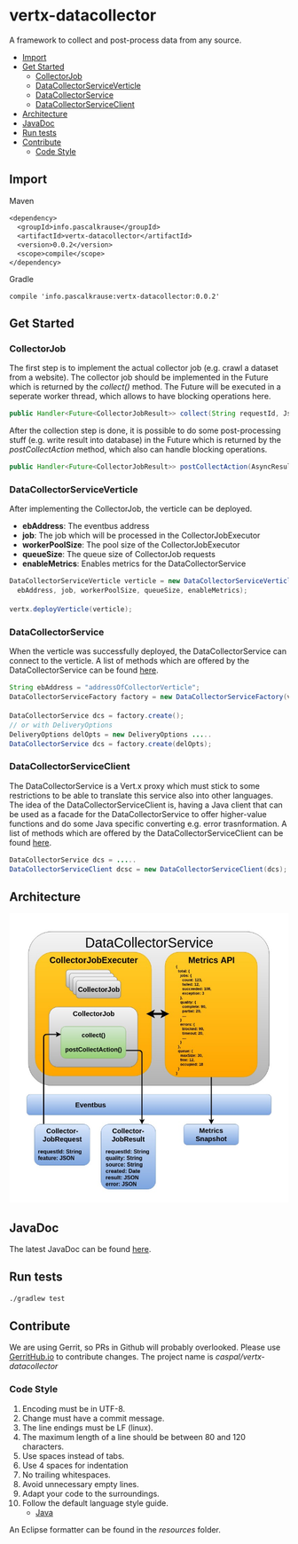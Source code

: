 # vertx-datacollector

A framework to collect and post-process data from any source.

* [Import](#import)
* [Get Started](#get-started)
  * [CollectorJob](#collectorjob)
  * [DataCollectorServiceVerticle](#datacollectorserviceverticle)
  * [DataCollectorService](#datacollectorservice)
  * [DataCollectorServiceClient](#datacollectorserviceclient)
* [Architecture](#architecture)
* [JavaDoc](#javadoc)
* [Run tests](#run-tests)
* [Contribute](#contribute)
  * [Code Style](#code-style)

## Import

Maven

```
<dependency>
  <groupId>info.pascalkrause</groupId>
  <artifactId>vertx-datacollector</artifactId>
  <version>0.0.2</version>
  <scope>compile</scope>
</dependency>
```

Gradle

```Gradle
compile 'info.pascalkrause:vertx-datacollector:0.0.2'
```

## Get Started

### CollectorJob

The first step is to implement the actual collector job (e.g. crawl a dataset from a website). The collector job should
be implemented in the Future which is returned by the _collect()_ method. The Future will be executed in a seperate
worker thread, which allows to have blocking operations here.

```Java
public Handler<Future<CollectorJobResult>> collect(String requestId, JsonObject feature);
```

After the collection step is done, it is possible to do some post-processing stuff (e.g. write result into database)
in the Future which is returned by the _postCollectAction_ method, which also can handle blocking operations.

```Java
public Handler<Future<CollectorJobResult>> postCollectAction(AsyncResult<CollectorJobResult> result);
```

### DataCollectorServiceVerticle

After implementing the CollectorJob, the verticle can be deployed.

* **ebAddress**: The eventbus address
* **job**: The job which will be processed in the CollectorJobExecutor
* **workerPoolSize**: The pool size of the CollectorJobExecutor
* **queueSize**: The queue size of CollectorJob requests
* **enableMetrics**: Enables metrics for the DataCollectorService

```Java
DataCollectorServiceVerticle verticle = new DataCollectorServiceVerticle(
  ebAddress, job, workerPoolSize, queueSize, enableMetrics);

vertx.deployVerticle(verticle);
```

### DataCollectorService

When the verticle was successfully deployed, the DataCollectorService can connect to the verticle. A list of
methods which are offered by the DataCollectorService can be found [here](https://caspal.github.io/vertx-datacollector/info/pascalkrause/vertx/datacollector/service/DataCollectorService.html).

```Java
String ebAddress = "addressOfCollectorVerticle";
DataCollectorServiceFactory factory = new DataCollectorServiceFactory(vertx, ebAddress);

DataCollectorService dcs = factory.create();
// or with DeliveryOptions
DeliveryOptions delOpts = new DeliveryOptions .....
DataCollectorService dcs = factory.create(delOpts);
```

### DataCollectorServiceClient

The DataCollectorService is a Vert.x proxy which must stick to some restrictions to be able to translate this service
also into other languages. The idea of the DataCollectorServiceClient is, having a Java client that can be used as a
facade for the DataCollectorService to offer higher-value functions and do some Java specific converting e.g.
error trasnformation. A list of methods which are offered by the DataCollectorServiceClient can be found [here](https://caspal.github.io/vertx-datacollector/info/pascalkrause/vertx/datacollector/client/DataCollectorServiceClient.html).

```Java
DataCollectorService dcs = .....
DataCollectorServiceClient dcsc = new DataCollectorServiceClient(dcs);
```

## Architecture

![alt text](resources/architecture.jpg)

## JavaDoc

The latest JavaDoc can be found [here](https://caspal.github.io/vertx-datacollector/index.html).

## Run tests

```Bash
./gradlew test
```

## Contribute

We are using Gerrit, so PRs in Github will probably overlooked. Please use [GerritHub.io](https://review.gerrithub.io)
to contribute changes. The project name is _caspal/vertx-datacollector_

### Code Style

1. Encoding must be in UTF-8.
2. Change must have a commit message.
3. The line endings must be LF (linux).
4. The maximum length of a line should be between 80 and 120 characters.
5. Use spaces instead of tabs.
6. Use 4 spaces for indentation
7. No trailing whitespaces.
8. Avoid unnecessary empty lines.
9. Adapt your code to the surroundings.
10. Follow the default language style guide.
    * [Java](http://www.oracle.com/technetwork/java/codeconventions-150003.pdf)

An Eclipse formatter can be found in the _resources_ folder.
